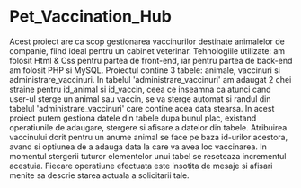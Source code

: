 # Pet_Vaccination_Hub

Acest proiect are ca scop gestionarea vaccinurilor destinate animalelor de companie, fiind ideal pentru un cabinet veterinar.
Tehnologiile utilizate: am folosit Html & Css pentru partea de front-end, iar pentru partea de back-end am folosit PHP si MySQL.
Proiectul contine 3 tabele: animale, vaccinuri si administrare_vaccinuri.
In tabelul 'administrare_vaccinuri' am adaugat 2 chei straine pentru id_animal si id_vaccin, ceea ce inseamna ca atunci cand user-ul sterge un animal sau vaccin, se va sterge automat si randul din tabelul 'administrare_vaccinuri' care contine acea data stearsa.
In acest proiect putem gestiona datele din tabele dupa bunul plac, existand operatiunile de adaugare, stergere si afisare a datelor din tabele.
Atribuirea vaccinului dorit pentru un anume animal se face pe baza id-urilor acestora, avand si optiunea de a adauga data la care va avea loc vaccinarea.
In momentul stergerii tuturor elementelor unui tabel se reseteaza incrementul acestuia.
Fiecare operatiune efectuata este insotita de mesaje si afisari menite sa descrie starea actuala a solicitarii tale.
